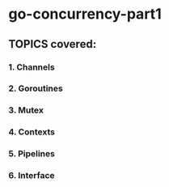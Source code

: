 # go-concurrency-part1
## TOPICS covered:
### 1. Channels
### 2. Goroutines
### 3. Mutex
### 4. Contexts
### 5. Pipelines
### 6. Interface

